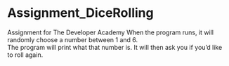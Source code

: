 # Assignment_DiceRolling
Assignment for The Developer Academy
When the program runs, it will randomly choose a number between 1 and 6.  
The program will print what that number is. 
It will then ask you if you’d like to roll again.

